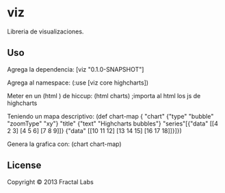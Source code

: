 # viz

Libreria de visualizaciones.

## Uso

Agrega la dependencia:
[viz "0.1.0-SNAPSHOT"]

Agrega al namespace:
(:use [viz core highcharts])

Meter en un (html ) de hiccup:
(html charts) ;importa al html los js de highcharts

Teniendo un mapa descriptivo:
(def chart-map {
"chart" {"type" "bubble" "zoomType" "xy"}
"title" {"text" "Highcharts bubbles"}
"series"[{"data" [[4 2 3] [4 5 6] [7 8 9]]} {"data" [[10 11 12] [13 14 15] [16 17 18]]}]})

Genera la grafica con:
(chart chart-map)

## License

Copyright © 2013 Fractal Labs
